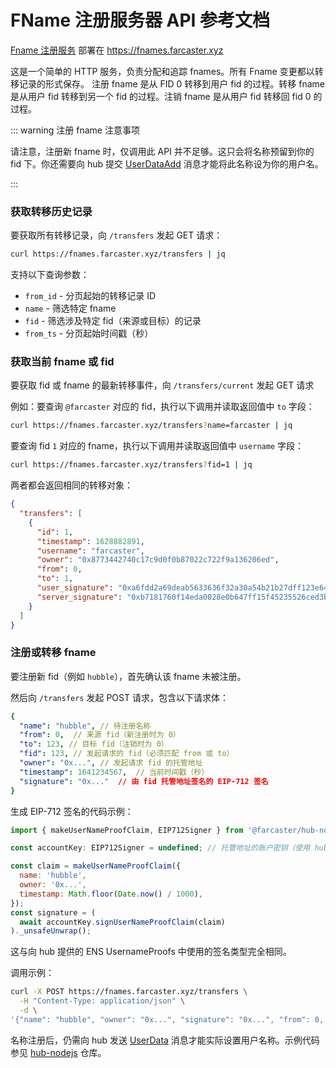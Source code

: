 # FName 注册服务器 API 参考文档

[Fname 注册服务](https://github.com/farcasterxyz/fname-registry) 部署在 https://fnames.farcaster.xyz

这是一个简单的 HTTP 服务，负责分配和追踪 fnames。所有 Fname 变更都以转移记录的形式保存。
注册 fname 是从 FID 0 转移到用户 fid 的过程。转移 fname 是从用户 fid 转移到另一个 fid 的过程。注销 fname 是从用户 fid 转移回 fid 0 的过程。

::: warning 注册 fname 注意事项

请注意，注册新 fname 时，仅调用此 API 并不足够。这只会将名称预留到你的 fid 下。你还需要向 hub 提交 [UserDataAdd](/zh/reference/hubble/datatypes/messages#_2-userdata) 消息才能将此名称设为你的用户名。

:::

### 获取转移历史记录

要获取所有转移记录，向 `/transfers` 发起 GET 请求：

```bash
curl https://fnames.farcaster.xyz/transfers | jq
```

支持以下查询参数：

- `from_id` - 分页起始的转移记录 ID
- `name` - 筛选特定 fname
- `fid` - 筛选涉及特定 fid（来源或目标）的记录
- `from_ts` - 分页起始时间戳（秒）

### 获取当前 fname 或 fid

要获取 fid 或 fname 的最新转移事件，向 `/transfers/current` 发起 GET 请求

例如：要查询 `@farcaster` 对应的 fid，执行以下调用并读取返回值中 `to` 字段：

```bash
curl https://fnames.farcaster.xyz/transfers?name=farcaster | jq
```

要查询 fid `1` 对应的 fname，执行以下调用并读取返回值中 `username` 字段：

```bash
curl https://fnames.farcaster.xyz/transfers?fid=1 | jq
```

两者都会返回相同的转移对象：

```json
{
  "transfers": [
    {
      "id": 1,
      "timestamp": 1628882891,
      "username": "farcaster",
      "owner": "0x8773442740c17c9d0f0b87022c722f9a136206ed",
      "from": 0,
      "to": 1,
      "user_signature": "0xa6fdd2a69deab5633636f32a30a54b21b27dff123e6481532746eadca18cd84048488a98ca4aaf90f4d29b7e181c4540b360ba0721b928e50ffcd495734ef8471b",
      "server_signature": "0xb7181760f14eda0028e0b647ff15f45235526ced3b4ae07fcce06141b73d32960d3253776e62f761363fb8137087192047763f4af838950a96f3885f3c2289c41b"
    }
  ]
}
```

### 注册或转移 fname

要注册新 fid（例如 `hubble`），首先确认该 fname 未被注册。

然后向 `/transfers` 发起 POST 请求，包含以下请求体：

```yaml
{
  "name": "hubble", // 待注册名称
  "from": 0,  // 来源 fid（新注册时为 0）
  "to": 123, // 目标 fid（注销时为 0）
  "fid": 123, // 发起请求的 fid（必须匹配 from 或 to）
  "owner": "0x...", // 发起请求 fid 的托管地址
  "timestamp": 1641234567,  // 当前时间戳（秒）
  "signature": "0x..."  // 由 fid 托管地址签名的 EIP-712 签名
}
```

生成 EIP-712 签名的代码示例：

```js
import { makeUserNameProofClaim, EIP712Signer } from '@farcaster/hub-nodejs';

const accountKey: EIP712Signer = undefined; // 托管地址的账户密钥（使用 hub-nodejs 中适用于 ethers 或 viem 的相应子类）

const claim = makeUserNameProofClaim({
  name: 'hubble',
  owner: '0x...',
  timestamp: Math.floor(Date.now() / 1000),
});
const signature = (
  await accountKey.signUserNameProofClaim(claim)
)._unsafeUnwrap();
```

这与向 hub 提供的 ENS UsernameProofs 中使用的签名类型完全相同。

调用示例：

```bash
curl -X POST https://fnames.farcaster.xyz/transfers \
  -H "Content-Type: application/json" \
  -d \
'{"name": "hubble", "owner": "0x...", "signature": "0x...", "from": 0, "to": 1000, "timestamp": 1641234567, fid: 1000}'
```

名称注册后，仍需向 hub 发送 [UserData](/zh/reference/hubble/datatypes/messages#_2-userdata) 消息才能实际设置用户名称。示例代码参见 [hub-nodejs](https://github.com/farcasterxyz/hub-monorepo/tree/main/packages/hub-nodejs/examples/hello-world) 仓库。
